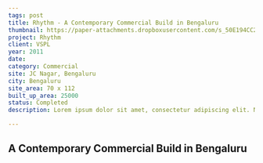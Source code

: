 ```yaml
---
tags: post
title: Rhythm - A Contemporary Commercial Build in Bengaluru
thumbnail: https://paper-attachments.dropboxusercontent.com/s_50E194CC2DADED5F8EF195E17E3AE70B73E329D771E81C9993D0A8C6694677F0_1729320870331_Greyscale-VikCommJC-V1-Ver02-Sep+17th.jpg
project: Rhythm
client: VSPL
year: 2011
date:
category: Commercial
site: JC Nagar, Bengaluru
city: Bengaluru
site_area: 70 x 112
built_up_area: 25000
status: Completed
description: Lorem ipsum dolor sit amet, consectetur adipiscing elit. Nullam ultricies interdum tortor, sit amet gravida ipsum fermentum ut. Aenean sagittis metus justo, at vestibulum elit malesuada a. Suspendisse dictum, sapien eu tincidunt convallis, elit urna rhoncus leo, ac fermentum lorem libero in magna. Integer scelerisque odio et convallis faucibus.

---
```


## A Contemporary Commercial Build in Bengaluru

